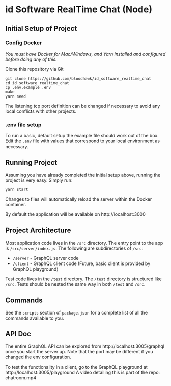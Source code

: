 # id Software RealTime Chat (Node)

## Initial Setup of Project

### Config Docker

_You must have Docker for Mac/Windows, and Yarn installed and configured before doing any of this._

Clone this repository via Git

```
git clone https://github.com/bloodhawk/id_software_realtime_chat
cd id_software_realtime_chat
cp .env.example .env
make
yarn seed
```

The listening tcp port definition can be changed if necessary to avoid any local conflicts with other projects.

### .env file setup

To run a basic, default setup the example file should work out of the box.
Edit the `.env` file with values that correspond to your local environment as necessary.

## Running Project

Assuming you have already completed the initial setup above, running the project is very easy. Simply run:

```
yarn start
```

Changes to files will automatically reload the server within the Docker container.

By default the application will be available on http://localhost:3000

## Project Architecture

Most application code lives in the `/src` directory. The entry point to the app is `/src/server/index.js`. The following are subdirectories of `/src`:

- `/server` - GraphQL server code
- `/client` - GraphQL client code (Future, basic client is provided by GraphQL playground)

Test code lives in the `/test` directory. The `/test` directory is structured like `/src`. Tests should be nested the same way in both `/test` and `/src`.

## Commands

See the `scripts` section of `package.json` for a complete list of all the commands available to you.

## API Doc

The entire GraphQL API can be explored from http://localhost:3005/graphql once you start the server up.
Note that the port may be different if you changed the env configuration.

To test the functionality in a client, go to the GraphQL playground at http://localhost:3005/playground
A video detailing this is part of the repo: chatroom.mp4
